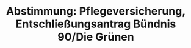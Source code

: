 ---
abstimmung:
  abstimmung: 4
  bundestagssitzung: 61
  legislaturperiode: 18
categories:
- Versicherung
- Gesundheit
- Soziales
- Versicherung
data:
- title: Abstimmungsergebnis 20141017_4-data.pdf
  url: /res/abstimmungsliste/20141017_4-data.pdf
- title: Abstimmungsergebnis 20141017_4_xls-data.csv
  url: /res/abstimmungsliste/analyses/20141017_4_xls-data.csv
documents:
- local: /res/abstimmungsdaten/018-061-04/1801798.pdf
  title: Drucksache 18/01798.pdf
  url: http://dip21.bundestag.de/dip21/btd/18/017/1801798.pdf
- local: /res/abstimmungsdaten/018-061-04/1802379.pdf
  title: Drucksache 18/02379.pdf
  url: http://dip21.bundestag.de/dip21/btd/18/023/1802379.pdf
- local: /res/abstimmungsdaten/018-061-04/1802909.pdf
  title: Drucksache 18/02909.pdf
  url: http://dip21.bundestag.de/dip21/btd/18/029/1802909.pdf
- local: /res/abstimmungsdaten/018-061-04/1802917.pdf
  title: Drucksache 18/02917.pdf
  url: http://dip21.bundestag.de/dip21/btd/18/029/1802917.pdf
ergebnis:
  cdu/csu:
    enthaltung: 0
    gesamt: 311
    ja: 0
    nein: 285
    nichtabgegeben: 26
    ungueltig: 0
  die.linke:
    enthaltung: 0
    gesamt: 64
    ja: 55
    nein: 0
    nichtabgegeben: 9
    ungueltig: 0
  file: 20141017_4_xls-data.csv
  gruenen:
    enthaltung: 0
    gesamt: 63
    ja: 57
    nein: 0
    nichtabgegeben: 6
    ungueltig: 0
  spd:
    enthaltung: 0
    gesamt: 193
    ja: 0
    nein: 179
    nichtabgegeben: 14
    ungueltig: 0
layout: abstimmung
links:
- title: https://www.bundestag.de/parlament/plenum/abstimmung/abstimmung?id=306
  url: https://www.bundestag.de/parlament/plenum/abstimmung/abstimmung?id=306
preview: "Deutscher Bundestag\n\n61. Sitzung des Deutschen Bundestages\nam Freitag,\
  \ 17.Oktober 2014\n\nEndg\xFCltiges Ergebnis der Namentlichen Abstimmung Nr. 4\n\
  \nEntschlie\xDFungsantrag der Abgeordneten Elisabeth Scharfenberg, Maria Klein-Schmeink,\n\
  Kordula Schulz-Asche, weiterer Abgeordneter und der Fraktion B\xDCNDNIS 90/DIE\n\
  GR\xDCNEN\nzu der dritten Beratung des Gesetzentwurfs der Bundesregierung\nEntwurf\
  \ eines F\xFCnften Gesetzes zur \xC4nderung des Elften Buches Sozialgesetzbuch Leistungsausweitung\
  \ f\xFCr Pflegebed\xFCrftige, Pflegevorsorgefonds (F\xFCnftes SGB XI\xC4nderungsgesetz\
  \ - 5. SGB XI-\xC4ndG)\n- Drucksachen 18/1798, 18/2379, 18/2909 und 18/2917 -\n\n\
  Abgegebene Stimmen insgesamt:\n\n576\n\nNicht abgegebene Stimmen:\nJa-Stimmen:\n\
  \n55\n112\n\nNein-Stimmen:\n\n464\n\nEnthaltungen:\n\n0\n\nUng\xFCltige:\n\n0\n\n\
  Berlin, den 17.10.2014\n\nBeginn: 11:22\nEnde: 11:24\n"
tags:
- Pflegeversicherung
- Pflege
- Gesundheit
- Demographie
title: "Abstimmung: Pflegeversicherung, Entschlie\xDFungsantrag B\xFCndnis 90/Die\
  \ Gr\xFCnen"
---